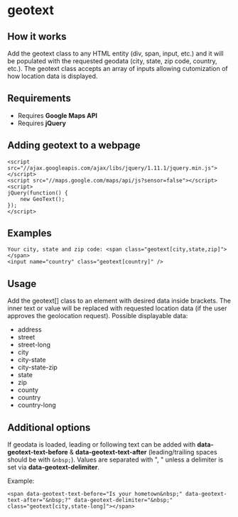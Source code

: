 geotext
=======

## How it works
Add the geotext class to any HTML entity (div, span, input, etc.) and it will be populated with the requested geodata (city, state, zip code, country, etc.).  The geotext class accepts an array of inputs allowing cutomization of how location data is displayed.

## Requirements
- Requires **Google Maps API**
- Requires **jQuery**

## Adding geotext to a webpage
```
<script src="//ajax.googleapis.com/ajax/libs/jquery/1.11.1/jquery.min.js"></script>
<script src="//maps.google.com/maps/api/js?sensor=false"></script>
<script>
jQuery(function() { 
	new GeoText();	
});
</script>
```

## Examples
```
Your city, state and zip code: <span class="geotext[city,state,zip]"></span>
<input name="country" class="geotext[country]" />
```

## Usage
Add the geotext[] class to an element with desired data inside brackets.  The inner text or value will be replaced with requested location data (if the user approves the geolocation request). Possible displayable data:

- address
- street
- street-long
- city
- city-state
- city-state-zip
- state
- zip
- county
- country
- country-long

## Additional options
If geodata is loaded, leading or following text can be added with **data-geotext-text-before** & **data-geotext-text-after** (leading/trailing spaces should be with `&nbsp;`).  Values are separated with ", " unless a delimiter is set via **data-geotext-delimiter**.

Example:
```
<span data-geotext-text-before="Is your hometown&nbsp;" data-geotext-text-after="&nbsp;?" data-geotext-delimiter="&nbsp;" class="geotext[city,state-long]"></span>
```

